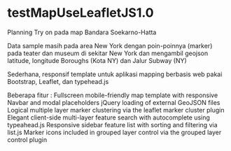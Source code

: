 # testMapUseLeafletJS1.0
Planning Try on pada map Bandara Soekarno-Hatta

Data sample masih pada area New York dengan poin-poinnya (marker) pada teater dan museum di sekitar New York dan mengambil geojson latitude, longitude Boroughs (Kota NY) dan Jalur Subway (NY) 

Sederhana, responsif template untuk aplikasi mapping berbasis web pakai Bootstrap, Leaflet, dan typehead.js

Beberapa fitur :
Fullscreen mobile-friendly map template with responsive Navbar and modal placeholders
jQuery loading of external GeoJSON files
Logical multiple layer marker clustering via the leaflet marker cluster plugin
Elegant client-side multi-layer feature search with autocomplete using typeahead.js
Responsive sidebar feature list with sorting and filtering via list.js
Marker icons included in grouped layer control via the grouped layer control plugin
